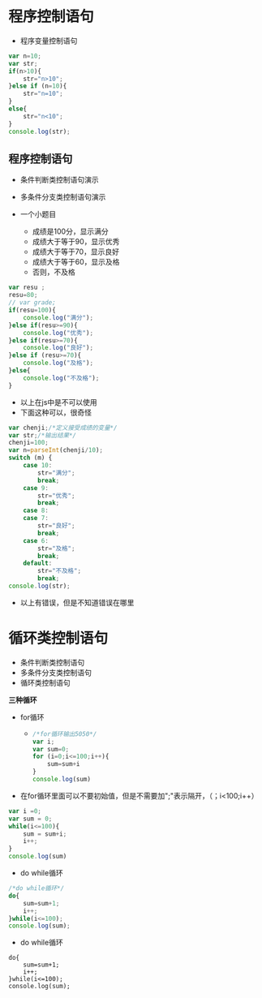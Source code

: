# 程序控制语句

- 程序变量控制语句

```js
var n=10;
var str;
if(n>10){
    str="n>10";
}else if (n=10){
    str="n=10";
}
else{
    str="n<10";
}
console.log(str);
```

## 程序控制语句

- 条件判断类控制语句演示
- 多条件分支类控制语句演示

- 一个小题目
  - 成绩是100分，显示满分<br>
  - 成绩大于等于90，显示优秀
  - 成绩大于等于70，显示良好
  - 成绩大于等于60，显示及格
  - 否则，不及格

```js
var resu ;
resu=80;
// var grade;
if(resu=100){
    console.log("满分");
}else if(resu>=90){
    console.log("优秀");
}else if(resu>=70){
    console.log("良好");
}else if (resu>=70){
    console.log("及格");
}else{
    console.log("不及格");
}
```

- 以上在js中是不可以使用
- 下面这种可以，很奇怪

```js
var chenji;/*定义接受成绩的变量*/
var str;/*输出结果*/
chenji=100;
var n=parseInt(chenji/10);
switch (m) {
    case 10:
        str="满分";
        break;
    case 9:
        str="优秀";
        break;
    case 8:
    case 7:
        str="良好";
        break;
    case 6:
        str="及格";
        break;
    default:
        str="不及格";
        break;
console.log(str);
```

- 以上有错误，但是不知道错误在哪里

# 循环类控制语句

- 条件判断类控制语句
- 多条件分支类控制语句
- 循环类控制语句

**三种循环**

- for循环  

  - ```js
    /*for循环输出5050*/
    var i;
    var sum=0;
    for (i=0;i<=100;i++){
        sum=sum+i
    }
    console.log(sum)
    ```

- 在for循环里面可以不要初始值，但是不需要加";"表示隔开，（；i<100;i++）

```js
var i =0;
var sum = 0;
while(i<=100){
    sum = sum+i;
    i++;
}
console.log(sum)
```

- do while循环

```js
/*do while循环*/
do{
    sum=sum+1;
    i++;
}while(i<=100);
console.log(sum);	
```

- do while循环

```
do{
    sum=sum+1;
    i++;
}while(i<=100);
console.log(sum);
```